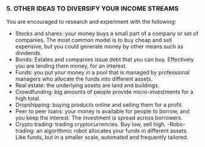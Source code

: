 ### 5. OTHER IDEAS TO DIVERSIFY YOUR INCOME STREAMS

You are encouraged to research and experiment with the following:

- Stocks and shares: your money buys a small part of a company or set of companies. The most common model is to buy cheap and sell expensive, but you could generate money by other means such as dividends.
- Bonds: Estates and companies issue debt that you can buy. Effectively you are lending them money, for an interest.
- Funds: you put your money in a pool that is managed by professional managers who allocate the funds into different assets. 
- Real estate: the underlying assets are land and buildings.
- Crowdfunding: big amounts of people provide micro-investments for a high total.
- Dropshipping: buying products online and selling them for a profit.
- Peer to peer loans: your money is available for people to borrow, and you keep the interest. The investment is spread across borrowers.
- Crypto trading: trading cryptocurrencies. Buy low, sell high.
-Robo-trading: an algorithmic robot allocates your funds in different assets. Like funds, but in a smaller scale, automated and frequently tailored.
